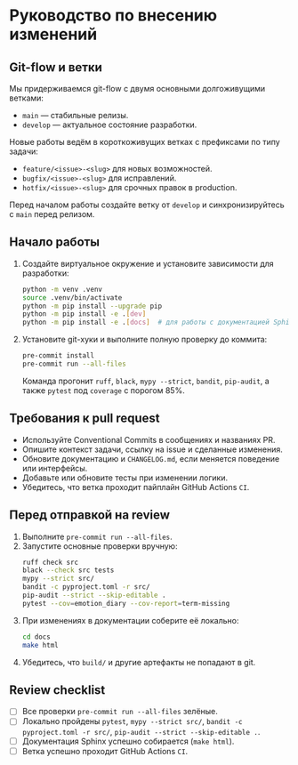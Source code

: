 # Руководство по внесению изменений

## Git-flow и ветки

Мы придерживаемся git-flow с двумя основными долгоживущими ветками:

- `main` — стабильные релизы.
- `develop` — актуальное состояние разработки.

Новые работы ведём в короткоживущих ветках с префиксами по типу задачи:

- `feature/<issue>-<slug>` для новых возможностей.
- `bugfix/<issue>-<slug>` для исправлений.
- `hotfix/<issue>-<slug>` для срочных правок в production.

Перед началом работы создайте ветку от `develop` и синхронизируйтесь с `main` перед релизом.

## Начало работы

1. Создайте виртуальное окружение и установите зависимости для разработки:
   ```bash
   python -m venv .venv
   source .venv/bin/activate
   python -m pip install --upgrade pip
   python -m pip install -e .[dev]
   python -m pip install -e .[docs]  # для работы с документацией Sphinx
   ```
2. Установите git-хуки и выполните полную проверку до коммита:
   ```bash
   pre-commit install
   pre-commit run --all-files
   ```
   Команда прогонит `ruff`, `black`, `mypy --strict`, `bandit`, `pip-audit`, а также `pytest` под `coverage` с порогом 85%.

## Требования к pull request

- Используйте Conventional Commits в сообщениях и названиях PR.
- Опишите контекст задачи, ссылку на issue и сделанные изменения.
- Обновите документацию и `CHANGELOG.md`, если меняется поведение или интерфейсы.
- Добавьте или обновите тесты при изменении логики.
- Убедитесь, что ветка проходит пайплайн GitHub Actions `CI`.

## Перед отправкой на review

1. Выполните `pre-commit run --all-files`.
2. Запустите основные проверки вручную:
   ```bash
   ruff check src
   black --check src tests
   mypy --strict src/
   bandit -c pyproject.toml -r src/
   pip-audit --strict --skip-editable .
   pytest --cov=emotion_diary --cov-report=term-missing
   ```
3. При изменениях в документации соберите её локально:
   ```bash
   cd docs
   make html
   ```
4. Убедитесь, что `build/` и другие артефакты не попадают в git.

## Review checklist

- [ ] Все проверки `pre-commit run --all-files` зелёные.
- [ ] Локально пройдены `pytest`, `mypy --strict src/`, `bandit -c pyproject.toml -r src/`, `pip-audit --strict --skip-editable .`.
- [ ] Документация Sphinx успешно собирается (`make html`).
- [ ] Ветка успешно проходит GitHub Actions `CI`.
